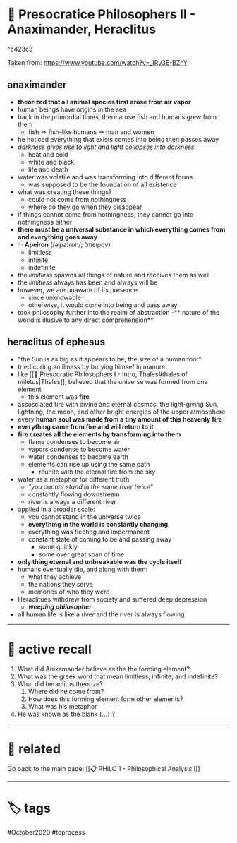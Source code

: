 # 🎥 Presocratice Philosophers II - Anaximander, Heraclitus

^c423c3

Taken from: https://www.youtube.com/watch?v=_IRy3E-BZhY

## anaximander
- **theorized that all animal species first arose from air vapor**
- human beings have origins in the sea
- back in the primordial times, there arose fish and humans grew from them
	- fish ⇒ fish-like humans ⇒ man and women
- he noticed everything that exists comes into being then passes away
- *darkness gives rise to light and light collapses into darkness*
	- heat and cold
	- white and black
	- life and death
- water was volatile and was transforming into different forms
	- was supposed to be the foundation of all existence
- what was creating these things?
	- could not come from nothingness
	- where do they go when they disappear
- if things cannot come from nothingness, they cannot go into nothingness either
- **there must be a universal substance in which everything comes from and everything goes away**
- ✨ **Apeiron** (/əˈpaɪrɒn/; ἄπειρον)
	- limitless
	- infinite
	- indefinite
- the *limitless* spawns all things of nature and receives them as well
- the *limitless* always has been and always will be
- however, we are unaware of its presence
	- since unknowable
	- otherwise, it would come into being and pass away
- took philosophy further into the realm of abstraction
-** nature of the world is illusive to any direct comprehension**

## heraclitus of ephesus
- "the Sun is as big as it appears to be, the size of a human foot"
- tried curing an illness by burying himsef in manure
- like [[🎥 Presocratic Philosophers  I - Intro, Thales#thales of miletus|Thales]], believed that the universe was formed from one element
	- this element was **fire**
- assosciated fire with divine and eternal cosmos, the light-giving Sun, lightning, the moon, and other bright energies of the upper atmosphere
- every **human soul was made from a tiny amount of this heavenly fire**
- **everything came from fire and will return to it**
- **fire creates all the elements by transforming into them**
	- flame condenses to become air
	- vapors condense to become water
	- water condenses to become earth
	- elements can rise up using the same path	
		- reunite with the eternal fire from the sky
- water as a metaphor for different truth
	- *"you cannot stand in the same river twice"*
	- constantly flowing downstream
	- river is always a different river
- applied in a broader scale:
	- you cannot stand in the universe twice
	- **everything in the world is constantly changing**
	- everything was fleeting and impermanent
	- constant state of coming to be and passing away
		- some quickly
		- some over great span of time
- **only thing eternal and unbreakable was the cycle itself**
- humans eventually die, and along with them:
	- what they achieve
	- the nations they serve
	- memories of who they were
- Heraclitues withdrew from society and suffered deep depression
	- ***weeping philosopher***
- all human life is like a river and the river is always flowing

---

# 🧠 active recall
1. What did Anixamander believe as the the forming element?
2. What was the greek word that mean limitless, infinite, and indefinite?
3. What did heraclitus theorize?
	1. Where did he come from?
	2. How does this forming element form other elements?
	3. What was his metaphor
4. He was known as the blank {...} ?


---

# 🔗 related
Go back to the main page: [[📋 PHILO 1 - Philosophical Analysis I]]

---

# 🏷 tags
#October2020 #toprocess 
 